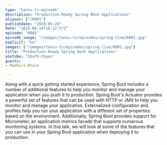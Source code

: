 ```yaml
---
type: "tanzu-tv-episode"
description: "Production-Ready Spring Boot Applications"
aliases: ["/0001"]
publishdate: "2020-05-29"
date: "2020-04-14T16:12:57Z"
episode: "0001"
episode_image: "/images/tanzu-tv/episodes/spring-live/0001.jpg"
explicit: "no"
images: ["/images/tanzu-tv/episodes/spring-live/0001.jpg"]
title: "Production-Ready Spring Boot Applications"
youtube: "SSu7V-S5yec"
guests: 
- Madhura Bhave

---
```


Along with a quick getting started experience, Spring Boot includes a number of additional features to help you monitor and manage your application when you push it to production. Spring Boot's Actuator provides a powerful set of features that can be used with HTTP or JMX to help you monitor and manage your application. Externalized configuration and profiles help you run your application with a different set of properties based on the environment. Additionally, Spring Boot provides support for Micrometer, an application metrics facade that supports numerous monitoring systems. In this talk, we will look at some of the features that you can use in your Spring Boot application when deploying it to production.



